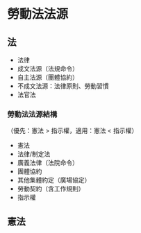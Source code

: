 # 勞動法法源

## 法

* 法律
* 成文法源（法規命令）
* 自主法源（團體協約）
* 不成文法源：法律原則、勞動習慣
* 法官法

### 勞動法法源結構

（優先：憲法 > 指示權，適用：憲法 < 指示權）

* 憲法
* 法律/制定法
* 廣義法律（法院命令）
* 團體協約
* 其他集體約定（廣場協定）
* 勞動契約（含工作規則）
* 指示權

## 憲法

